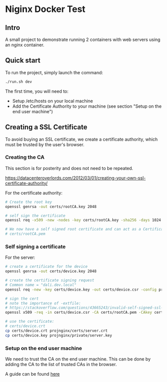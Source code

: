 # Niginx Docker Test

## Intro

A small project to demonstrate running 2 containers with web servers using an nginx container.

## Quick start 

To run the project, simply launch the command:

```bash
./run.sh dev
```

The first time, you will need to:

- Setup /etc/hosts on your local machine
- Add the Certificate Authority to your machine (see section "Setup on the end user machine")

## Creating a SSL Certificate

To avoid buying an SSL certificate, we create a certificate authority, which must be trusted by the user's browser.

### Creating the CA

This section is for posterity and does not need to be repeated.

https://datacenteroverlords.com/2012/03/01/creating-your-own-ssl-certificate-authority/

For the certificate authority:

```bash
# Create the root key
openssl genrsa -out certs/rootCA.key 2048

# self sign the certificate
openssl req -x509 -new -nodes -key certs/rootCA.key -sha256 -days 1024 -out certs/rootCA.pem

# We now have a self signed root certificate and can act as a Certificate authority
# certs/rootCA.pem
```

### Self signing a certificate

For the server:

```bash
# create a certificate for the device
openssl genrsa -out certs/device.key 2048

# create the certificate signing request
# Common name = "dali.dev.local"
openssl req -new -key certs/device.key -out certs/device.csr -config projnginx/ssl_setup/openssl.cnf

# sign the cert
# note the importance of -extfile:
# https://stackoverflow.com/questions/43665243/invalid-self-signed-ssl-cert-subject-alternative-name-missing
openssl x509 -req -in certs/device.csr -CA certs/rootCA.pem -CAkey certs/rootCA.key -CAcreateserial -out certs/device.crt -days 500 -sha256 -extfile projnginx/snippets/v3.ext

# use the certificate:
# certs/device.crt
cp certs/device.crt projnginx/certs/server.crt
cp certs/device.key projnginx/private/server.key
```

### Setup on the end user machine

We need to trust the CA on the end user machine.  This can be done by adding the CA to the list of trusted CAs in the browser.

A guide can be found [here](https://support.google.com/chrome/a/answer/6342302?hl=en)
